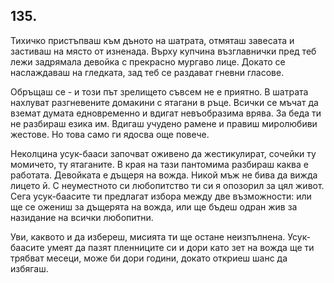 ## 135.

Тихичко пристъпваш към дъното на шатрата, отмяташ завесата и
застиваш на място от изненада. Върху купчина възглавнички пред теб
лежи задрямала девойка с прекрасно мургаво лице. Докато се
наслаждаваш на гледката, зад теб се раздават гневни гласове.

Обръщаш се - и този път зрелището съвсем не е приятно. В шатрата
нахлуват разгневените домакини с ятагани в ръце. Всички се мъчат да
вземат думата едновременно и вдигат невъобразима врява. За беда ти
не разбираш езика им. Вдигаш учудено рамене и правиш миролюбиви
жестове. Но това само ги ядосва още повече.

Неколцина усук-бааси започват оживено да жестикулират, сочейки
ту момичето, ту ятаганите. В края на тази пантомима разбираш каква
е работата. Девойката е дъщеря на вожда. Никой мъж не бива да
вижда лицето й. С неуместното си любопитство ти си я опозорил за
цял живот. Сега усук-баасите ти предлагат избора между две
възможности: или ще се ожениш за дъщерята на вожда, или ще
бъдеш одран жив за назидание на всички любопитни.

Уви, каквото и да избереш, мисията ти ще остане неизпълнена. Усук-
баасите умеят да пазят пленниците си и дори като зет на вожда ще ти
трябват месеци, може би дори години, докато откриеш шанс да
избягаш.
